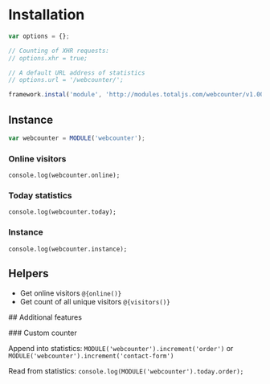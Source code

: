 # Installation

```js
var options = {};

// Counting of XHR requests:
// options.xhr = true;

// A default URL address of statistics
// options.url = '/webcounter/';

framework.instal('module', 'http://modules.totaljs.com/webcounter/v1.00/webcounter.js', options);
```

## Instance

```js
var webcounter = MODULE('webcounter');
```

### Online visitors

`console.log(webcounter.online);`

### Today statistics

`console.log(webcounter.today);`

### Instance

`console.log(webcounter.instance);`

## Helpers

- Get online visitors `@{online()}`
- Get count of all unique visitors `@{visitors()}`

## Additional features

### Custom counter

Append into statistics:
`MODULE('webcounter').increment('order')` or `MODULE('webcounter').increment('contact-form')`

Read from statistics:
`console.log(MODULE('webcounter').today.order);`